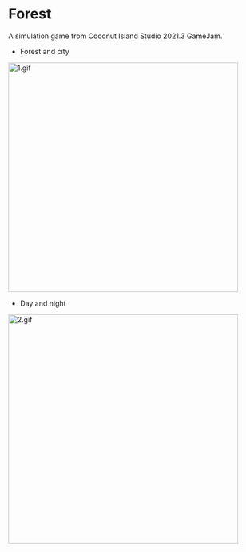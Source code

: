 # Forest

A simulation game from Coconut Island Studio 2021.3 GameJam.

* Forest and city
<img width="460px" src="https://github.com/Yiiip/Forest/blob/main/README/1.gif" alt="1.gif"/>


* Day and night
<img width="460px" src="https://github.com/Yiiip/Forest/blob/main/README/2.gif" alt="2.gif"/>

